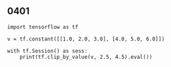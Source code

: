 
## 0401 ##

	import tensorflow as tf 
	
	v = tf.constant([[1.0, 2.0, 3.0], [4.0, 5.0, 6.0]])
	
	with tf.Session() as sess:
		print(tf.clip_by_value(v, 2.5, 4.5).eval())



